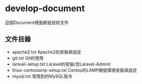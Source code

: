 # develop-document
這個Document裡面都是技術文件

## 文件目錄
* apache2.txt Apache2的安裝與設定
* git.txt Git的使用
* laravel-setup.txt Laravel的安裝(含Laravel-Admin)
* linux-centoslamp-setup.txt Centos的LAMP開發環境安裝與設定
* mysql.txt 常用到的MySQL指令
